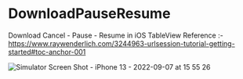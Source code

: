 # DownloadPauseResume
Download  Cancel - Pause - Resume in iOS TableView
Reference :- https://www.raywenderlich.com/3244963-urlsession-tutorial-getting-started#toc-anchor-001

![Simulator Screen Shot - iPhone 13 - 2022-09-07 at 15 55 26](https://user-images.githubusercontent.com/14803292/188990887-26cdf269-66ce-43bf-aaaf-1f14f138bc72.png)
